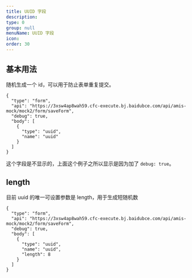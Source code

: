 ```yaml
---
title: UUID 字段
description:
type: 0
group: null
menuName: UUID 字段
icon:
order: 30
---
```


## 基本用法

随机生成一个 id，可以用于防止表单重复提交。

```schema: scope="body"
{
  "type": "form",
  "api": "https://3xsw4ap8wah59.cfc-execute.bj.baidubce.com/api/amis-mock/mock2/form/saveForm",
  "debug": true,
  "body": [
    {
      "type": "uuid",
      "name": "uuid"
    }
  ]
}
```

这个字段是不显示的，上面这个例子之所以显示是因为加了 `debug: true`。

## length

目前 uuid 的唯一可设置参数是 length，用于生成短随机数

```schema:height="200" scope="body"
{
  "type": "form",
  "api": "https://3xsw4ap8wah59.cfc-execute.bj.baidubce.com/api/amis-mock/mock2/form/saveForm",
  "debug": true,
  "body": [
    {
      "type": "uuid",
      "name": "uuid",
      "length": 8
    }
  ]
}
```
